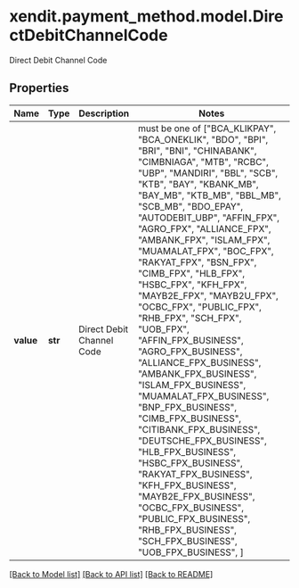 # xendit.payment_method.model.DirectDebitChannelCode

Direct Debit Channel Code

## Properties
Name | Type | Description | Notes
------------ | ------------- | ------------- | -------------
**value** | **str** | Direct Debit Channel Code |  must be one of ["BCA_KLIKPAY", "BCA_ONEKLIK", "BDO", "BPI", "BRI", "BNI", "CHINABANK", "CIMBNIAGA", "MTB", "RCBC", "UBP", "MANDIRI", "BBL", "SCB", "KTB", "BAY", "KBANK_MB", "BAY_MB", "KTB_MB", "BBL_MB", "SCB_MB", "BDO_EPAY", "AUTODEBIT_UBP", "AFFIN_FPX", "AGRO_FPX", "ALLIANCE_FPX", "AMBANK_FPX", "ISLAM_FPX", "MUAMALAT_FPX", "BOC_FPX", "RAKYAT_FPX", "BSN_FPX", "CIMB_FPX", "HLB_FPX", "HSBC_FPX", "KFH_FPX", "MAYB2E_FPX", "MAYB2U_FPX", "OCBC_FPX", "PUBLIC_FPX", "RHB_FPX", "SCH_FPX", "UOB_FPX", "AFFIN_FPX_BUSINESS", "AGRO_FPX_BUSINESS", "ALLIANCE_FPX_BUSINESS", "AMBANK_FPX_BUSINESS", "ISLAM_FPX_BUSINESS", "MUAMALAT_FPX_BUSINESS", "BNP_FPX_BUSINESS", "CIMB_FPX_BUSINESS", "CITIBANK_FPX_BUSINESS", "DEUTSCHE_FPX_BUSINESS", "HLB_FPX_BUSINESS", "HSBC_FPX_BUSINESS", "RAKYAT_FPX_BUSINESS", "KFH_FPX_BUSINESS", "MAYB2E_FPX_BUSINESS", "OCBC_FPX_BUSINESS", "PUBLIC_FPX_BUSINESS", "RHB_FPX_BUSINESS", "SCH_FPX_BUSINESS", "UOB_FPX_BUSINESS", ]

[[Back to Model list]](../README.md#documentation-for-models) [[Back to API list]](../README.md#documentation-for-api-endpoints) [[Back to README]](../README.md)



